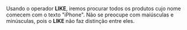 Usando o operador **LIKE**, iremos procurar todos os produtos cujo nome comecem com o texto "iPhone". Não se preocupe com maiúsculas e minúsculas, pois o **LIKE** não faz distinção entre eles.